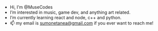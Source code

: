 - Hi, I’m @MuseCodes
- I’m interested in music, game dev, and anything art related. 
- I’m currently learning react and node, c++ and python. 
- 📫 my email is sumonetanea@gmail.com if you ever want to reach me! 
<!---
MuseCodes/MuseCodes is a ✨ special ✨ repository because its `README.md` (this file) appears on your GitHub profile.
You can click the Preview link to take a look at your changes.
--->
